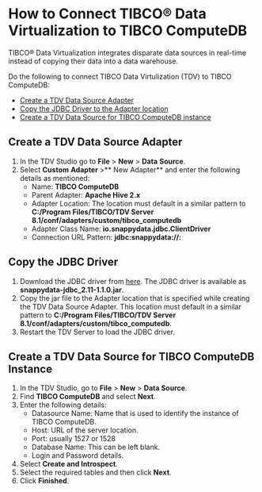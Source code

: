 # How to Connect TIBCO® Data Virtualization to TIBCO ComputeDB

TIBCO® Data Virtualization integrates disparate data sources in real-time instead of copying their data into a data warehouse. 

Do the following to connect TIBCO Data Virtulization (TDV) to TIBCO ComputeDB:

*	[Create a TDV Data Source Adapter](#create_datasource_tdv)
*	[Copy the JDBC Driver to the Adapter location](#copyjdbcdriver)
*	[Create a TDV Data Source for TIBCO ComputeDB instance](#createtcdbinstance)

<a id= create_datasource_tdv> </a>
## Create a TDV Data Source Adapter

1.	In the TDV Studio go to **File** > **New** > **Data** **Source**.
2.	Select **Custom** **Adapter** >** New Adapter** and enter the following details as mentioned:
	*	Name: **TIBCO ComputeDB**
	*	Parent Adapter: **Apache Hive 2.x**
	*	Adapter Location: The location must default in a similar pattern to **C:/Program Files/TIBCO/TDV Server 8.1/conf/adapters/custom/tibco_computedb**
	*	Adapter Class Name: **io.snappydata.jdbc.ClientDriver**
	*	Connection URL Pattern: **jdbc:snappydata://<HOST>:<PORT>**

<a id= copyjdbcdriver> </a>
## Copy the JDBC Driver

1.	Download the JDBC driver from [here](https://github.com/SnappyDataInc/snappydata/releases/tag/v1.1.0). The JDBC driver is available as **snappydata-jdbc_2.11-1.1.0.jar**.
2.	Copy the jar file to the Adapter location that is specified while creating the TDV Data Source Adapter. This location must default in a similar pattern to **C:/Program Files/TIBCO/TDV Server 8.1/conf/adapters/custom/tibco_computedb**.
3.	Restart the TDV Server to load the JDBC driver.

<a id= createtcdbinstance> </a>
## Create a TDV Data Source for TIBCO ComputeDB Instance

1.	In the TDV Studio,  go to **File** > **New** > **Data Source**.
2.	Find **TIBCO ComputeDB** and select **Next**.
3.	Enter the following details:
	*	Datasource Name: Name that is used to identify the instance of TIBCO ComputeDB.
	*	Host: URL of the server location.
	*	Port: usually 1527 or 1528 
	*	Database Name: This can be left blank.
	*	Login and Password details.
4.	Select **Create and Introspect**.
5.	Select the required tables and then click **Next**.
6.	Click **Finished**.